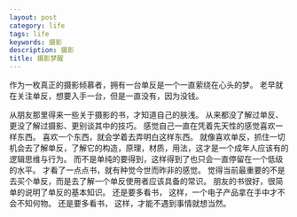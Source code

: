 ```yaml
---
layout: post
category: life
tags: life
keywords: 摄影
description: 摄影
title: 摄影梦醒
---
```


作为一枚真正的摄影倾慕者，拥有一台单反是一个一直萦绕在心头的梦。
老早就在关注单反，想要入手一台，但是一直没有，因为没钱。

从朋友那里得来一些关于摄影的书，才知道自己的肤浅。
从来都没了解过单反、更没了解过摄影、更别谈其中的技巧。
感觉自己一直在凭着先天性的感觉喜欢一样东西。
喜欢一个东西，就会学着去弄明白这样东西。
就像喜欢单反，抓住一切机会去了解单反，了解它的构造，原理，材质，用法，这才是一个成年人应该有的逻辑思维与行为。
而不是单纯的要得到，这样得到了也只会一直停留在一个低级的水平。
才看了一点点书，就有种觉今世而昨非的感觉。
觉得当前最重要的不是去买个单反，而是去了解一个单反使用者应该具备的常识。
朋友的书很好，很简单的说明了单反的基本知识。
还是要多看书，
这样，一个电子产品拿在手中才不会不知何物。
还是要多看书，
这样，才能不遇到事情就想当然。


